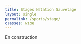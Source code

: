 ```yaml
---
title: Stages Natation Sauvetage
layout: single
permalink: /sports/stage/
classes: wide
---
```

En construction